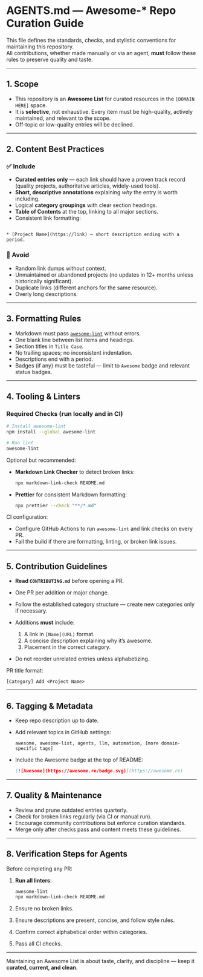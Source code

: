 # AGENTS.md — Awesome-* Repo Curation Guide

This file defines the standards, checks, and stylistic conventions for maintaining this repository.  
All contributions, whether made manually or via an agent, **must** follow these rules to preserve quality and taste.

---

## 1. Scope

- This repository is an **Awesome List** for curated resources in the `[DOMAIN HERE]` space.
- It is **selective**, not exhaustive. Every item must be high-quality, actively maintained, and relevant to the scope.
- Off-topic or low-quality entries will be declined.

---

## 2. Content Best Practices

### ✅ Include
- **Curated entries only** — each link should have a proven track record (quality projects, authoritative articles, widely-used tools).
- **Short, descriptive annotations** explaining *why* the entry is worth including.
- Logical **category groupings** with clear section headings.
- **Table of Contents** at the top, linking to all major sections.
- Consistent link formatting:  
```

* [Project Name](https://link) — short description ending with a period.

````

### 🚫 Avoid
- Random link dumps without context.
- Unmaintained or abandoned projects (no updates in 12+ months unless historically significant).
- Duplicate links (different anchors for the same resource).
- Overly long descriptions.

---

## 3. Formatting Rules

- Markdown must pass [`awesome-lint`](https://github.com/sindresorhus/awesome-lint) without errors.
- One blank line between list items and headings.
- Section titles in `Title Case`.
- No trailing spaces; no inconsistent indentation.
- Descriptions end with a period.
- Badges (if any) must be tasteful — limit to `Awesome` badge and relevant status badges.

---

## 4. Tooling & Linters

### Required Checks (run locally and in CI)
```bash
# Install awesome-lint
npm install --global awesome-lint

# Run lint
awesome-lint
````

Optional but recommended:

* **Markdown Link Checker** to detect broken links:

  ```bash
  npx markdown-link-check README.md
  ```
* **Prettier** for consistent Markdown formatting:

  ```bash
  npx prettier --check "**/*.md"
  ```

CI configuration:

* Configure GitHub Actions to run `awesome-lint` and link checks on every PR.
* Fail the build if there are formatting, linting, or broken link issues.

---

## 5. Contribution Guidelines

* **Read `CONTRIBUTING.md`** before opening a PR.
* One PR per addition or major change.
* Follow the established category structure — create new categories only if necessary.
* Additions **must** include:

  1. A link in `[Name](URL)` format.
  2. A concise description explaining why it’s awesome.
  3. Placement in the correct category.
* Do not reorder unrelated entries unless alphabetizing.

PR title format:

```
[Category] Add <Project Name>
```

---

## 6. Tagging & Metadata

* Keep repo description up to date.
* Add relevant topics in GitHub settings:

  ```
  awesome, awesome-list, agents, llm, automation, [more domain-specific tags]
  ```
* Include the Awesome badge at the top of README:

  ```markdown
  [![Awesome](https://awesome.re/badge.svg)](https://awesome.re)
  ```

---

## 7. Quality & Maintenance

* Review and prune outdated entries quarterly.
* Check for broken links regularly (via CI or manual run).
* Encourage community contributions but enforce curation standards.
* Merge only after checks pass and content meets these guidelines.

---

## 8. Verification Steps for Agents

Before completing any PR:

1. **Run all linters**:

   ```bash
   awesome-lint
   npx markdown-link-check README.md
   ```
2. Ensure no broken links.
3. Ensure descriptions are present, concise, and follow style rules.
4. Confirm correct alphabetical order within categories.
5. Pass all CI checks.

---

Maintaining an Awesome List is about taste, clarity, and discipline — keep it **curated, current, and clean**.

